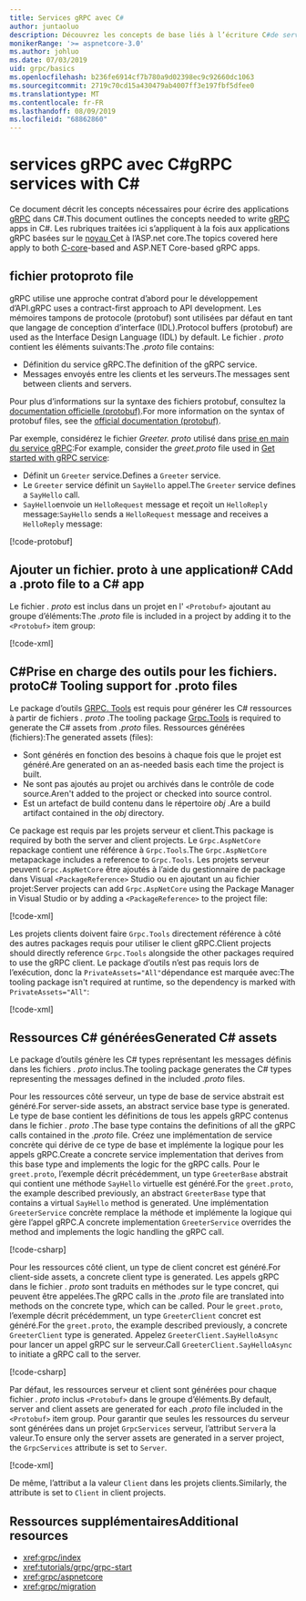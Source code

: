 ```yaml
---
title: Services gRPC avec C#
author: juntaoluo
description: Découvrez les concepts de base liés à l’écriture C#de services gRPC avec.
monikerRange: '>= aspnetcore-3.0'
ms.author: johluo
ms.date: 07/03/2019
uid: grpc/basics
ms.openlocfilehash: b236fe6914cf7b780a9d02398ec9c92660dc1063
ms.sourcegitcommit: 2719c70cd15a430479ab4007ff3e197fbf5dfee0
ms.translationtype: MT
ms.contentlocale: fr-FR
ms.lasthandoff: 08/09/2019
ms.locfileid: "68862860"
---
```

# <a name="grpc-services-with-c"></a><span data-ttu-id="3a759-103">services gRPC avec C\#</span><span class="sxs-lookup"><span data-stu-id="3a759-103">gRPC services with C\#</span></span>

<span data-ttu-id="3a759-104">Ce document décrit les concepts nécessaires pour écrire des applications [gRPC](https://grpc.io/docs/guides/) dans C#.</span><span class="sxs-lookup"><span data-stu-id="3a759-104">This document outlines the concepts needed to write [gRPC](https://grpc.io/docs/guides/) apps in C#.</span></span> <span data-ttu-id="3a759-105">Les rubriques traitées ici s’appliquent à la fois aux applications gRPC basées sur le [noyau C](https://grpc.io/blog/grpc-stacks)et à l’ASP.net core.</span><span class="sxs-lookup"><span data-stu-id="3a759-105">The topics covered here apply to both [C-core](https://grpc.io/blog/grpc-stacks)-based and ASP.NET Core-based gRPC apps.</span></span>

## <a name="proto-file"></a><span data-ttu-id="3a759-106">fichier proto</span><span class="sxs-lookup"><span data-stu-id="3a759-106">proto file</span></span>

<span data-ttu-id="3a759-107">gRPC utilise une approche contrat d’abord pour le développement d’API.</span><span class="sxs-lookup"><span data-stu-id="3a759-107">gRPC uses a contract-first approach to API development.</span></span> <span data-ttu-id="3a759-108">Les mémoires tampons de protocole (protobuf) sont utilisées par défaut en tant que langage de conception d’interface (IDL).</span><span class="sxs-lookup"><span data-stu-id="3a759-108">Protocol buffers (protobuf) are used as the Interface Design Language (IDL) by default.</span></span> <span data-ttu-id="3a759-109">Le fichier *. proto* contient les éléments suivants:</span><span class="sxs-lookup"><span data-stu-id="3a759-109">The *.proto* file contains:</span></span>

* <span data-ttu-id="3a759-110">Définition du service gRPC.</span><span class="sxs-lookup"><span data-stu-id="3a759-110">The definition of the gRPC service.</span></span>
* <span data-ttu-id="3a759-111">Messages envoyés entre les clients et les serveurs.</span><span class="sxs-lookup"><span data-stu-id="3a759-111">The messages sent between clients and servers.</span></span>

<span data-ttu-id="3a759-112">Pour plus d’informations sur la syntaxe des fichiers protobuf, consultez la [documentation officielle (protobuf)](https://developers.google.com/protocol-buffers/docs/proto3).</span><span class="sxs-lookup"><span data-stu-id="3a759-112">For more information on the syntax of protobuf files, see the [official documentation (protobuf)](https://developers.google.com/protocol-buffers/docs/proto3).</span></span>

<span data-ttu-id="3a759-113">Par exemple, considérez le fichier *Greeter. proto* utilisé dans [prise en main du service gRPC](xref:tutorials/grpc/grpc-start):</span><span class="sxs-lookup"><span data-stu-id="3a759-113">For example, consider the *greet.proto* file used in [Get started with gRPC service](xref:tutorials/grpc/grpc-start):</span></span>

* <span data-ttu-id="3a759-114">Définit un `Greeter` service.</span><span class="sxs-lookup"><span data-stu-id="3a759-114">Defines a `Greeter` service.</span></span>
* <span data-ttu-id="3a759-115">Le `Greeter` service définit un `SayHello` appel.</span><span class="sxs-lookup"><span data-stu-id="3a759-115">The `Greeter` service defines a `SayHello` call.</span></span>
* <span data-ttu-id="3a759-116">`SayHello`envoie un `HelloRequest` message et reçoit un `HelloReply` message:</span><span class="sxs-lookup"><span data-stu-id="3a759-116">`SayHello` sends a `HelloRequest` message and receives a `HelloReply` message:</span></span>

[!code-protobuf[](~/tutorials/grpc/grpc-start/sample/GrpcGreeter/Protos/greet.proto)]

## <a name="add-a-proto-file-to-a-c-app"></a><span data-ttu-id="3a759-117">Ajouter un fichier. proto à une application\# C</span><span class="sxs-lookup"><span data-stu-id="3a759-117">Add a .proto file to a C\# app</span></span>

<span data-ttu-id="3a759-118">Le fichier *. proto* est inclus dans un projet en l' `<Protobuf>` ajoutant au groupe d’éléments:</span><span class="sxs-lookup"><span data-stu-id="3a759-118">The *.proto* file is included in a project by adding it to the `<Protobuf>` item group:</span></span>

[!code-xml[](~/tutorials/grpc/grpc-start/sample/GrpcGreeter/GrpcGreeter.csproj?highlight=2&range=7-9)]

## <a name="c-tooling-support-for-proto-files"></a><span data-ttu-id="3a759-119">C#Prise en charge des outils pour les fichiers. proto</span><span class="sxs-lookup"><span data-stu-id="3a759-119">C# Tooling support for .proto files</span></span>

<span data-ttu-id="3a759-120">Le package d’outils [GRPC. Tools](https://www.nuget.org/packages/Grpc.Tools/) est requis pour générer les C# ressources à partir de fichiers *. proto* .</span><span class="sxs-lookup"><span data-stu-id="3a759-120">The tooling package [Grpc.Tools](https://www.nuget.org/packages/Grpc.Tools/) is required to generate the C# assets from *.proto* files.</span></span> <span data-ttu-id="3a759-121">Ressources générées (fichiers):</span><span class="sxs-lookup"><span data-stu-id="3a759-121">The generated assets (files):</span></span>

* <span data-ttu-id="3a759-122">Sont générés en fonction des besoins à chaque fois que le projet est généré.</span><span class="sxs-lookup"><span data-stu-id="3a759-122">Are generated on an as-needed basis each time the project is built.</span></span>
* <span data-ttu-id="3a759-123">Ne sont pas ajoutés au projet ou archivés dans le contrôle de code source.</span><span class="sxs-lookup"><span data-stu-id="3a759-123">Aren't added to the project or checked into source control.</span></span>
* <span data-ttu-id="3a759-124">Est un artefact de build contenu dans le répertoire *obj* .</span><span class="sxs-lookup"><span data-stu-id="3a759-124">Are a build artifact contained in the *obj* directory.</span></span>

<span data-ttu-id="3a759-125">Ce package est requis par les projets serveur et client.</span><span class="sxs-lookup"><span data-stu-id="3a759-125">This package is required by both the server and client projects.</span></span> <span data-ttu-id="3a759-126">Le `Grpc.AspNetCore` repackage contient une référence à `Grpc.Tools`.</span><span class="sxs-lookup"><span data-stu-id="3a759-126">The `Grpc.AspNetCore` metapackage includes a reference to `Grpc.Tools`.</span></span> <span data-ttu-id="3a759-127">Les projets serveur peuvent `Grpc.AspNetCore` être ajoutés à l’aide du gestionnaire de package dans Visual `<PackageReference>` Studio ou en ajoutant un au fichier projet:</span><span class="sxs-lookup"><span data-stu-id="3a759-127">Server projects can add `Grpc.AspNetCore` using the Package Manager in Visual Studio or by adding a `<PackageReference>` to the project file:</span></span>

[!code-xml[](~/tutorials/grpc/grpc-start/sample/GrpcGreeter/GrpcGreeter.csproj?highlight=1&range=12)]

<span data-ttu-id="3a759-128">Les projets clients doivent faire `Grpc.Tools` directement référence à côté des autres packages requis pour utiliser le client gRPC.</span><span class="sxs-lookup"><span data-stu-id="3a759-128">Client projects should directly reference `Grpc.Tools` alongside the other packages required to use the gRPC client.</span></span> <span data-ttu-id="3a759-129">Le package d’outils n’est pas requis lors de l’exécution, donc la `PrivateAssets="All"`dépendance est marquée avec:</span><span class="sxs-lookup"><span data-stu-id="3a759-129">The tooling package isn't required at runtime, so the dependency is marked with `PrivateAssets="All"`:</span></span>

[!code-xml[](~/tutorials/grpc/grpc-start/sample/GrpcGreeterClient/GrpcGreeterClient.csproj?highlight=3&range=9-11)]

## <a name="generated-c-assets"></a><span data-ttu-id="3a759-130">Ressources C# générées</span><span class="sxs-lookup"><span data-stu-id="3a759-130">Generated C# assets</span></span>

<span data-ttu-id="3a759-131">Le package d’outils génère les C# types représentant les messages définis dans les fichiers *. proto* inclus.</span><span class="sxs-lookup"><span data-stu-id="3a759-131">The tooling package generates the C# types representing the messages defined in the included *.proto* files.</span></span>

<span data-ttu-id="3a759-132">Pour les ressources côté serveur, un type de base de service abstrait est généré.</span><span class="sxs-lookup"><span data-stu-id="3a759-132">For server-side assets, an abstract service base type is generated.</span></span> <span data-ttu-id="3a759-133">Le type de base contient les définitions de tous les appels gRPC contenus dans le fichier *. proto* .</span><span class="sxs-lookup"><span data-stu-id="3a759-133">The base type contains the definitions of all the gRPC calls contained in the *.proto* file.</span></span> <span data-ttu-id="3a759-134">Créez une implémentation de service concrète qui dérive de ce type de base et implémente la logique pour les appels gRPC.</span><span class="sxs-lookup"><span data-stu-id="3a759-134">Create a concrete service implementation that derives from this base type and implements the logic for the gRPC calls.</span></span> <span data-ttu-id="3a759-135">Pour le `greet.proto`, l’exemple décrit précédemment, un type `GreeterBase` abstrait qui contient une méthode `SayHello` virtuelle est généré.</span><span class="sxs-lookup"><span data-stu-id="3a759-135">For the `greet.proto`, the example described previously, an abstract `GreeterBase` type that contains a virtual `SayHello` method is generated.</span></span> <span data-ttu-id="3a759-136">Une implémentation `GreeterService` concrète remplace la méthode et implémente la logique qui gère l’appel gRPC.</span><span class="sxs-lookup"><span data-stu-id="3a759-136">A concrete implementation `GreeterService` overrides the method and implements the logic handling the gRPC call.</span></span>

[!code-csharp[](~/tutorials/grpc/grpc-start/sample/GrpcGreeter/Services/GreeterService.cs?name=snippet)]

<span data-ttu-id="3a759-137">Pour les ressources côté client, un type de client concret est généré.</span><span class="sxs-lookup"><span data-stu-id="3a759-137">For client-side assets, a concrete client type is generated.</span></span> <span data-ttu-id="3a759-138">Les appels gRPC dans le fichier *. proto* sont traduits en méthodes sur le type concret, qui peuvent être appelées.</span><span class="sxs-lookup"><span data-stu-id="3a759-138">The gRPC calls in the *.proto* file are translated into methods on the concrete type, which can be called.</span></span> <span data-ttu-id="3a759-139">Pour le `greet.proto`, l’exemple décrit précédemment, un type `GreeterClient` concret est généré.</span><span class="sxs-lookup"><span data-stu-id="3a759-139">For the `greet.proto`, the example described previously, a concrete `GreeterClient` type is generated.</span></span> <span data-ttu-id="3a759-140">Appelez `GreeterClient.SayHelloAsync` pour lancer un appel gRPC sur le serveur.</span><span class="sxs-lookup"><span data-stu-id="3a759-140">Call `GreeterClient.SayHelloAsync` to initiate a gRPC call to the server.</span></span>

[!code-csharp[](~/tutorials/grpc/grpc-start/sample/GrpcGreeterClient/Program.cs?highlight=3-6&name=snippet)]

<span data-ttu-id="3a759-141">Par défaut, les ressources serveur et client sont générées pour chaque fichier *. proto* inclus `<Protobuf>` dans le groupe d’éléments.</span><span class="sxs-lookup"><span data-stu-id="3a759-141">By default, server and client assets are generated for each *.proto* file included in the `<Protobuf>` item group.</span></span> <span data-ttu-id="3a759-142">Pour garantir que seules les ressources du serveur sont générées dans un projet `GrpcServices` serveur, l’attribut `Server`a la valeur.</span><span class="sxs-lookup"><span data-stu-id="3a759-142">To ensure only the server assets are generated in a server project, the `GrpcServices` attribute is set to `Server`.</span></span>

[!code-xml[](~/tutorials/grpc/grpc-start/sample/GrpcGreeter/GrpcGreeter.csproj?highlight=2&range=7-9)]

<span data-ttu-id="3a759-143">De même, l’attribut a la valeur `Client` dans les projets clients.</span><span class="sxs-lookup"><span data-stu-id="3a759-143">Similarly, the attribute is set to `Client` in client projects.</span></span>

## <a name="additional-resources"></a><span data-ttu-id="3a759-144">Ressources supplémentaires</span><span class="sxs-lookup"><span data-stu-id="3a759-144">Additional resources</span></span>

* <xref:grpc/index>
* <xref:tutorials/grpc/grpc-start>
* <xref:grpc/aspnetcore>
* <xref:grpc/migration>
